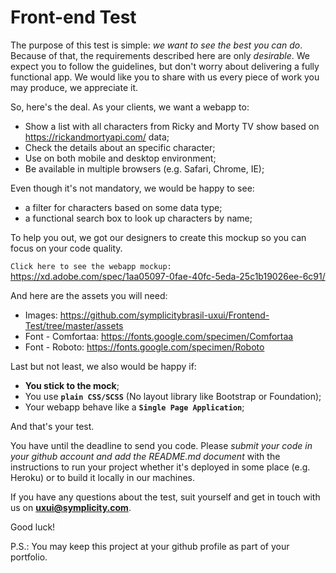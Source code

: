 # Front-end Test
The purpose of this test is simple: *we want to see the best you can do*. Because of that, the requirements described here
are only *desirable*. We expect you to follow the guidelines, but don't worry about delivering a fully functional app. We would like you to share with us every piece of work you may produce, we appreciate it.

So, here's the deal. As your clients, we want a webapp to:
 * Show a list with all characters from Ricky and Morty TV show based on https://rickandmortyapi.com/ data;
 * Check the details about an specific character;
 * Use on both mobile and desktop environment;
 * Be available in multiple browsers (e.g. Safari, Chrome, IE);

Even though it's not mandatory, we would be happy to see:
 * a filter for characters based on some data type;
 * a functional search box to look up characters by name;
 
To help you out, we got our designers to create this mockup so you can focus on your code quality.

`Click here to see the webapp mockup:` https://xd.adobe.com/spec/1aa05097-0fae-40fc-5eda-25c1b19026ee-6c91/

And here are the assets you will need:
 * Images: https://github.com/symplicitybrasil-uxui/Frontend-Test/tree/master/assets
 * Font - Comfortaa: https://fonts.google.com/specimen/Comfortaa
 * Font - Roboto: https://fonts.google.com/specimen/Roboto
 
Last but not least, we also would be happy if:
 * **You stick to the mock**;
 * You use **`plain CSS/SCSS`** (No layout library like Bootstrap or Foundation);
 * Your webapp behave like a **`Single Page Application`**;

And that's your test. 

You have until the deadline to send you code. Please *submit your code in your github account and add the README.md document* with the instructions to run your project whether it's deployed in some place (e.g. Heroku) or to build it locally in our machines. 

If you have any questions about the test, suit yourself and get in touch with us on **uxui@symplicity.com**.

Good luck!

P.S.: You may keep this project at your github profile as part of your portfolio.
